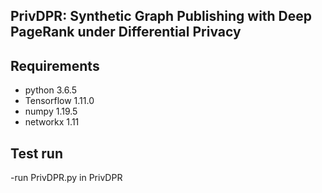 ## PrivDPR: Synthetic Graph Publishing with Deep PageRank under Differential Privacy

## Requirements
- python 3.6.5
- Tensorflow 1.11.0
- numpy 1.19.5
- networkx 1.11

## Test run
-run PrivDPR.py in PrivDPR

